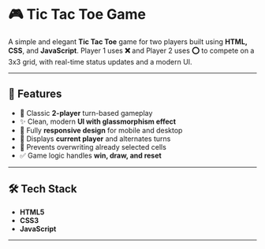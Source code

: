 # 🎮 Tic Tac Toe Game

A simple and elegant **Tic Tac Toe** game for two players built using **HTML, CSS**, and **JavaScript**. Player 1 uses **❌** and Player 2 uses **⭕** to compete on a 3x3 grid, with real-time status updates and a modern UI.

---

## 🎯 Features

- 🧠 Classic **2-player** turn-based gameplay
- ✨ Clean, modern **UI with glassmorphism effect**
- 📱 Fully **responsive design** for mobile and desktop
- 🔁 Displays **current player** and alternates turns
- 🚫 Prevents overwriting already selected cells
- ✅ Game logic handles **win, draw, and reset**

---

## 🛠️ Tech Stack

- **HTML5**
- **CSS3**
- **JavaScript**

---


